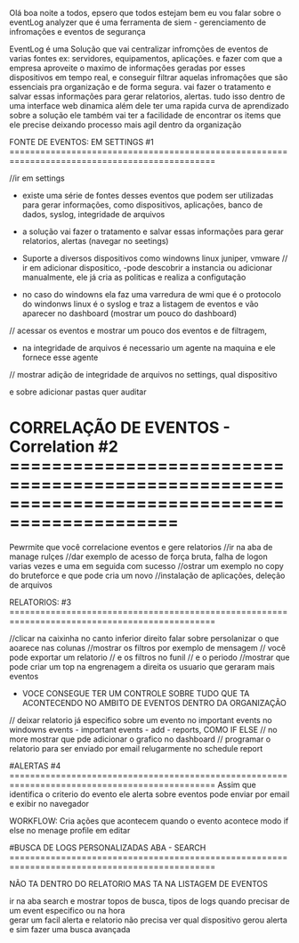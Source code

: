 
Olá boa noite a todos, epsero que todos estejam bem
eu vou falar sobre o eventLog analyzer que
é uma ferramenta de siem - gerenciamento de infromações e eventos de segurança 

EventLog é uma Solução que vai centralizar infromções de eventos de varias fontes ex: servidores, equipamentos,
aplicações.
e fazer com que a empresa aproveite o maximo de informações geradas por esses dispositivos em tempo real,
e conseguir filtrar aquelas infromações que são essenciais pra organização e de forma segura.
vai fazer o tratamento e salvar essas informações para gerar relatorios, alertas.
tudo isso dentro de uma interface web dinamica 
além dele ter uma rapida curva de aprendizado sobre a solução
ele também vai ter a facilidade de encontrar os items que ele precise
deixando processo mais agil dentro da organização

 FONTE DE EVENTOS: EM SETTINGS  #1 ==============================================================================================

//ir em settings

- existe uma série de fontes desses eventos que podem ser utilizadas para gerar informações, 
como dispositivos, aplicações, banco de dados, syslog, integridade de arquivos

- a solução vai fazer o tratamento e salvar essas informações para gerar relatorios, alertas (navegar no seetings)
-  Suporte a diversos dispositivos como windowns linux juniper, vmware 
 // ir em adicionar dispositico, 
 -pode descobrir a instancia ou adicionar manualmente,
 ele já cria as politicas e realiza a configutação
- no caso do windowns ela faz uma varredura de wmi que é o protocolo do windonws linux é o syslog
e traz a listagem de eventos e vão aparecer no dashboard (mostrar um pouco do dashboard)

// acessar os eventos e mostrar um pouco dos eventos e de filtragem,
 
- na integridade de arquivos é necessario um agente na maquina
 e ele fornece esse agente

// mostrar adição de integridade de arquivos no settings, qual dispositivo

e sobre adicionar pastas quer auditar

# CORRELAÇÃO DE EVENTOS - Correlation #2  ==============================================================================================

Pewrmite que você correlacione eventos e gere relatorios 
//ir na aba de manage rulçes
//dar exemplo de acesso de força bruta, falha de logon varias vezes e uma em seguida com sucesso
//ostrar um exemplo no copy do bruteforce e que pode cria um novo
//instalação de aplicações, deleção de arquivos


RELATORIOS:  #3 ==============================================================================================

//clicar na caixinha no canto inferior direito falar sobre persolanizar o que aoarece nas colunas
//mostrar os filtros por exemplo de mensagem
//  você pode exportar um relatorio
// e os filtros no funil
// e o periodo
//mostrar que pode criar um top na engrenagem a direita  os usuario 
que geraram mais eventos

- VOCE CONSEGUE TER UM CONTROLE SOBRE TUDO QUE TA ACONTECENDO NO AMBITO DE EVENTOS DENTRO DA ORGANIZAÇÃO 

 // deixar relatorio já especifico sobre um evento no important events no 
windowns events - important events - add - reports, COMO IF ELSE
// no more mostrar que pde adicionar o grafico no dashboard
// programar o relatorio para ser enviado por email relugarmente no schedule report
 


#ALERTAS #4  ============================================================================================== 
Assim que identifica o criterio do evento ele alerta sobre eventos 
pode enviar por email e exibir no navegador

WORKFLOW: 
Cria ações que acontecem quando o evento acontece
modo if else
no menage profile em editar


#BUSCA DE LOGS PERSONALIZADAS ABA - SEARCH ==============================================================================================

NÃO TA DENTRO DO RELATORIO MAS TA NA LISTAGEM DE EVENTOS

ir na aba search e mostrar topos de busca, tipos de logs
quando precisar de um event especifico ou na hora          
gerar um facil alerta e relatorio 
não precisa ver qual dispositivo gerou alerta e sim fazer uma busca avançada 
